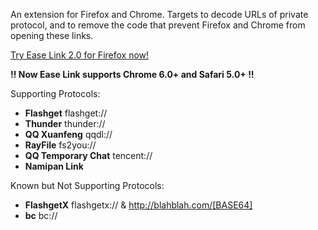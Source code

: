 An extension for Firefox and Chrome.
Targets to decode URLs of private protocol, and to remove the code that prevent Firefox and Chrome from opening these links.

[Try Ease Link 2.0 for Firefox now!](http://code.google.com/p/easelink/downloads/list)

**!! Now Ease Link supports Chrome 6.0+ and Safari 5.0+ !!**

Supporting Protocols:
  * **Flashget** flashget://
  * **Thunder** thunder://
  * **QQ Xuanfeng** qqdl://
  * **RayFile** fs2you://
  * **QQ Temporary Chat** tencent://
  * **Namipan Link**

Known but Not Supporting Protocols:
  * **FlashgetX** flashgetx:// & http://blahblah.com/[BASE64]
  * **bc** bc://